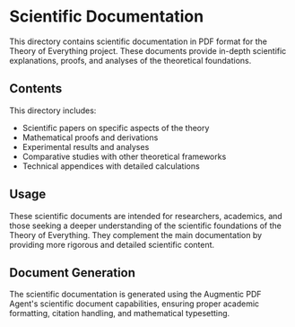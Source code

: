 # Scientific Documentation

This directory contains scientific documentation in PDF format for the Theory of Everything project. These documents provide in-depth scientific explanations, proofs, and analyses of the theoretical foundations.

## Contents

This directory includes:

- Scientific papers on specific aspects of the theory
- Mathematical proofs and derivations
- Experimental results and analyses
- Comparative studies with other theoretical frameworks
- Technical appendices with detailed calculations

## Usage

These scientific documents are intended for researchers, academics, and those seeking a deeper understanding of the scientific foundations of the Theory of Everything. They complement the main documentation by providing more rigorous and detailed scientific content.

## Document Generation

The scientific documentation is generated using the Augmentic PDF Agent's scientific document capabilities, ensuring proper academic formatting, citation handling, and mathematical typesetting.

